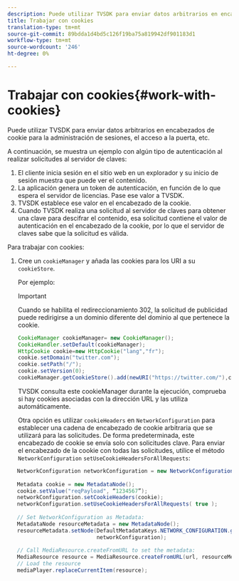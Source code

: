 ```yaml
---
description: Puede utilizar TVSDK para enviar datos arbitrarios en encabezados de cookie para la administración de sesiones, el acceso a la puerta, etc.
title: Trabajar con cookies
translation-type: tm+mt
source-git-commit: 89bdda1d4bd5c126f19ba75a819942df901183d1
workflow-type: tm+mt
source-wordcount: '246'
ht-degree: 0%

---
```



# Trabajar con cookies{#work-with-cookies}

Puede utilizar TVSDK para enviar datos arbitrarios en encabezados de cookie para la administración de sesiones, el acceso a la puerta, etc.

A continuación, se muestra un ejemplo con algún tipo de autenticación al realizar solicitudes al servidor de claves:

1. El cliente inicia sesión en el sitio web en un explorador y su inicio de sesión muestra que puede ver el contenido.
1. La aplicación genera un token de autenticación, en función de lo que espera el servidor de licencias. Pase ese valor a TVSDK.
1. TVSDK establece ese valor en el encabezado de la cookie.
1. Cuando TVSDK realiza una solicitud al servidor de claves para obtener una clave para descifrar el contenido, esa solicitud contiene el valor de autenticación en el encabezado de la cookie, por lo que el servidor de claves sabe que la solicitud es válida.

Para trabajar con cookies:

1. Cree un `cookieManager` y añada las cookies para los URI a su `cookieStore`.

   Por ejemplo:

   >[!IMPORTANT]
   >
   >Cuando se habilita el redireccionamiento 302, la solicitud de publicidad puede redirigirse a un dominio diferente del dominio al que pertenece la cookie.

   ```java
   CookieManager cookieManager= new CookieManager(); 
   CookieHandler.setDefault(cookieManager);  
   HttpCookie cookie=new HttpCookie("lang","fr"); 
   cookie.setDomain("twitter.com");  
   cookie.setPath("/"); 
   cookie.setVersion(0); 
   cookieManager.getCookieStore().add(newURI("https://twitter.com/"),cookie);
   ```

   TVSDK consulta este cookieManager durante la ejecución, comprueba si hay cookies asociadas con la dirección URL y las utiliza automáticamente.

   Otra opción es utilizar `cookieHeaders` en `NetworkConfiguration` para establecer una cadena de encabezado de cookie arbitraria que se utilizará para las solicitudes. De forma predeterminada, este encabezado de cookie se envía solo con solicitudes clave. Para enviar el encabezado de la cookie con todas las solicitudes, utilice el método `NetworkConfiguration` `setUseCookieHeadersForAllRequests`:

```java
   NetworkConfiguration networkConfiguration = new NetworkConfiguration(); 
    
   Metadata cookie = new MetadataNode(); 
   cookie.setValue("reqPayload", “1234567”); 
   networkConfiguration.setCookieHeaders(cookie); 
   networkConfiguration.setUseCookieHeadersForAllRequests( true ); 
    
   // Set NetworkConfiguration as Metadata:                                                                   
   MetadataNode resourceMetadata = new MetadataNode(); 
   resourceMetadata.setNode(DefaultMetadataKeys.NETWORK_CONFIGURATION.getValue(),  
                            networkConfiguration); 
    
   // Call MediaResource.createFromURL to set the metadata: 
   MediaResource resource = MediaResource.createFromURL(url, resourceMetadata); 
   // Load the resource 
   mediaPlayer.replaceCurrentItem(resource);
```
